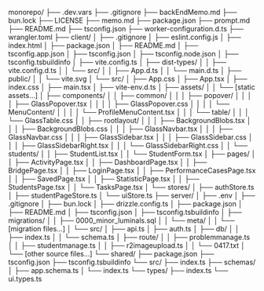 monorepo/
├── .dev.vars
├── .gitignore
├── backEndMemo.md
├── bun.lock
├── LICENSE
├── memo.md
├── package.json
├── prompt.md
├── README.md
├── tsconfig.json
├── worker-configuration.d.ts
├── wrangler.toml
├── client/
│   ├── .gitignore
│   ├── eslint.config.js
│   ├── index.html
│   ├── package.json
│   ├── README.md
│   ├── tsconfig.app.json
│   ├── tsconfig.json
│   ├── tsconfig.node.json
│   ├── tsconfig.tsbuildinfo
│   ├── vite.config.ts
│   ├── dist-types/
│   │   ├── vite.config.d.ts
│   │   └── src/
│   │       ├── App.d.ts
│   │       └── main.d.ts
│   ├── public/
│   │   └── vite.svg
│   └── src/
│       ├── App.css
│       ├── App.tsx
│       ├── index.css
│       ├── main.tsx
│       ├── vite-env.d.ts
│       ├── assets/
│       │   └── [static assets…]
│       ├── components/
│       │   ├── common/
│       │   │   ├── popover/
│       │   │   │   ├── GlassPopover.tsx
│       │   │   │   ├── GlassPopover.css
│       │   │   │   └── MenuContent/
│       │   │   │       └── ProfileMenuContent.tsx
│       │   │   └── table/
│       │   │       └── GlassTable.css
│       │   ├── rootlayout/
│       │   │   ├── BackgroundBlobs.tsx
│       │   │   ├── BackgroundBlobs.css
│       │   │   ├── GlassNavbar.tsx
│       │   │   ├── GlassNavbar.css
│       │   │   ├── GlassSidebar.tsx
│       │   │   ├── GlassSidebar.css
│       │   │   ├── GlassSidebarRight.tsx
│       │   │   └── GlassSidebarRight.css
│       │   └── students/
│       │       ├── StudentList.tsx
│       │       └── StudentForm.tsx
│       ├── pages/
│       │   ├── ActivityPage.tsx
│       │   ├── DashboardPage.tsx
│       │   ├── BridgePage.tsx
│       │   ├── LoginPage.tsx
│       │   ├── PerformanceCasesPage.tsx
│       │   ├── SavedPage.tsx
│       │   ├── StatisticPage.tsx
│       │   ├── StudentsPage.tsx
│       │   └── TasksPage.tsx
│       └── stores/
│           ├── authStore.ts
│           ├── studentPageStore.ts
│           └── uiStore.ts
├── server/
│   ├── .env
│   ├── .gitignore
│   ├── bun.lock
│   ├── drizzle.config.ts
│   ├── package.json
│   ├── README.md
│   ├── tsconfig.json
│   ├── tsconfig.tsbuildinfo
│   ├── migrations/
│   │   ├── 0000_minor_luminals.sql
│   │   └── meta/
│   │       └── [migration files…]
│   └── src/
│       ├── api.ts
│       ├── auth.ts
│       ├── db/
│       │   ├── index.ts
│       │   └── schema.ts
│       ├── route/
│       │   ├── problemmanage.ts
│       │   ├── studentmanage.ts
│       │   ├── r2imageupload.ts
│       │   └── 0417.txt
│       └── [other source files…]
└── shared/
    ├── package.json
    ├── tsconfig.json
    ├── tsconfig.tsbuildinfo
    └── src/
        ├── index.ts
        ├── schemas/
        │   ├── app.schema.ts
        │   └── index.ts
        └── types/
            ├── index.ts
            └── ui.types.ts
